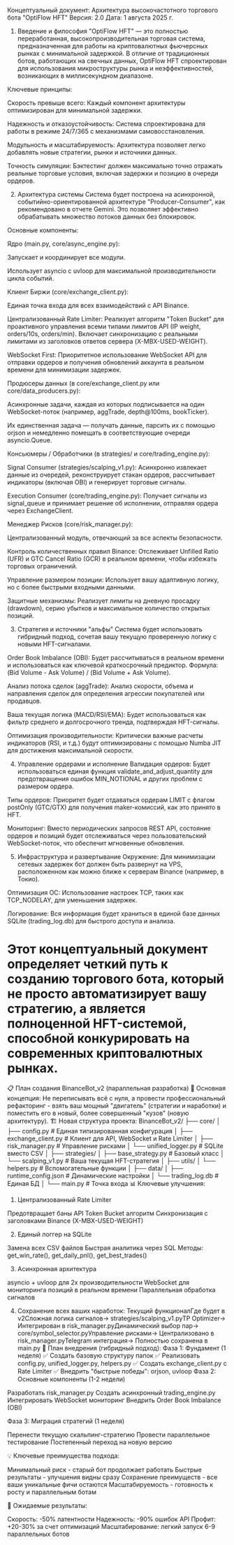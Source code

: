 Концептуальный документ: Архитектура высокочастотного торгового бота "OptiFlow HFT"
Версия: 2.0
Дата: 1 августа 2025 г.

1. Введение и философия
   "OptiFlow HFT" — это полностью переработанная, высокопроизводительная торговая система, предназначенная для работы на криптовалютных фьючерсных рынках с минимальной задержкой. В отличие от традиционных ботов, работающих на свечных данных, OptiFlow HFT спроектирован для использования микроструктуры рынка и неэффективностей, возникающих в миллисекундном диапазоне.

Ключевые принципы:

Скорость превыше всего: Каждый компонент архитектуры оптимизирован для минимальной задержки.

Надежность и отказоустойчивость: Система спроектирована для работы в режиме 24/7/365 с механизмами самовосстановления.

Модульность и масштабируемость: Архитектура позволяет легко добавлять новые стратегии, рынки и источники данных.

Точность симуляции: Бэктестинг должен максимально точно отражать реальные торговые условия, включая задержки и позицию в очереди ордеров.

2. Архитектура системы
   Система будет построена на асинхронной, событийно-ориентированной архитектуре "Producer-Consumer", как рекомендовано в отчете Gemini. Это позволяет эффективно обрабатывать множество потоков данных без блокировок.

Основные компоненты:

Ядро (main.py, core/async_engine.py):

Запускает и координирует все модули.

Использует asyncio с uvloop для максимальной производительности цикла событий.

Клиент Биржи (core/exchange_client.py):

Единая точка входа для всех взаимодействий с API Binance.

Централизованный Rate Limiter: Реализует алгоритм "Token Bucket" для проактивного управления всеми типами лимитов API (IP weight, orders/10s, orders/min). Включает синхронизацию с реальными лимитами из заголовков ответов сервера (X-MBX-USED-WEIGHT).

WebSocket First: Приоритетное использование WebSocket API для отправки ордеров и получения обновлений аккаунта в реальном времени для минимизации задержек.

Продюсеры данных (в core/exchange_client.py или core/data_producers.py):

Асинхронные задачи, каждая из которых подписывается на один WebSocket-поток (например, aggTrade, depth@100ms, bookTicker).

Их единственная задача — получать данные, парсить их с помощью orjson и немедленно помещать в соответствующие очереди asyncio.Queue.

Консьюмеры / Обработчики (в strategies/ и core/trading_engine.py):

Signal Consumer (strategies/scalping_v1.py): Асинхронно извлекает данные из очередей, реконструирует стакан ордеров, рассчитывает индикаторы (включая OBI) и генерирует торговые сигналы.

Execution Consumer (core/trading_engine.py): Получает сигналы из signal_queue и принимает решение об исполнении, отправляя ордера через ExchangeClient.

Менеджер Рисков (core/risk_manager.py):

Централизованный модуль, отвечающий за все аспекты безопасности.

Контроль количественных правил Binance: Отслеживает Unfilled Ratio (UFR) и GTC Cancel Ratio (GCR) в реальном времени, чтобы избежать торговых ограничений.

Управление размером позиции: Использует вашу адаптивную логику, но с более быстрыми входными данными.

Защитные механизмы: Реализует лимиты на дневную просадку (drawdown), серию убытков и максимальное количество открытых позиций.

3. Стратегия и источники "альфы"
   Система будет использовать гибридный подход, сочетая вашу текущую проверенную логику с новыми HFT-сигналами.

Order Book Imbalance (OBI): Будет рассчитываться в реальном времени и использоваться как ключевой краткосрочный предиктор. Формула: (Bid Volume - Ask Volume) / (Bid Volume + Ask Volume).

Анализ потока сделок (aggTrade): Анализ скорости, объема и направления сделок для определения агрессии покупателей или продавцов.

Ваша текущая логика (MACD/RSI/EMA): Будет использоваться как фильтр среднего и долгосрочного тренда, подтверждая HFT-сигналы.

Оптимизация производительности: Критически важные расчеты индикаторов (RSI, и т.д.) будут оптимизированы с помощью Numba JIT для достижения максимальной скорости.

4. Управление ордерами и исполнение
   Валидация ордеров: Будет использоваться единая функция validate_and_adjust_quantity для предотвращения ошибок MIN_NOTIONAL и других проблем с размером ордера.

Типы ордеров: Приоритет будет отдаваться ордерам LIMIT с флагом postOnly (GTC/GTX) для получения maker-комиссий, как это принято в HFT.

Мониторинг: Вместо периодических запросов REST API, состояние ордеров и позиций будет отслеживаться через пользовательский WebSocket-поток, что обеспечит мгновенные обновления.

5. Инфраструктура и развертывание
   Окружение: Для минимизации сетевых задержек бот должен быть развернут на VPS, расположенном как можно ближе к серверам Binance (например, в Токио).

Оптимизация ОС: Использование настроек TCP, таких как TCP_NODELAY, для уменьшения задержек.

Логирование: Вся информация будет храниться в единой базе данных SQLite (trading_log.db) для быстрого доступа и анализа.

# Этот концептуальный документ определяет четкий путь к созданию торгового бота, который не просто автоматизирует вашу стратегию, а является полноценной HFT-системой, способной конкурировать на современных криптовалютных рынках.

📋 План создания BinanceBot_v2 (параллельная разработка)
🎯 Основная концепция:
Не переписывать всё с нуля, а провести профессиональный рефакторинг - взять ваш мощный "двигатель" (стратегии и наработки) и поместить его в новый, более совершенный "кузов" (новую архитектуру).
🏗️ Новая структура проекта:
BinanceBot_v2/
├── core/
│ ├── config.py # Единая типизированная конфигурация
│ ├── exchange_client.py # Клиент для API, WebSocket и Rate Limiter
│ ├── risk_manager.py # Управление рисками
│ └── unified_logger.py # SQLite вместо CSV
│
├── strategies/
│ ├── base_strategy.py # Базовый класс
│ └── scalping_v1.py # Ваша текущая HFT-стратегия
│
├── utils/
│ └── helpers.py # Вспомогательные функции
│
├── data/
│ ├── runtime_config.json # Динамические настройки
│ └── trading_log.db # Единая БД
│
└── main.py # Точка входа
📊 Ключевые улучшения:

1. Централизованный Rate Limiter

Предотвращает баны API
Token Bucket алгоритм
Синхронизация с заголовками Binance (X-MBX-USED-WEIGHT)

2. Единый логгер на SQLite

Замена всех CSV файлов
Быстрая аналитика через SQL
Методы: get_win_rate(), get_daily_pnl(), get_best_trades()

3. Асинхронная архитектура

asyncio + uvloop для 2x производительности
WebSocket для мониторинга позиций в реальном времени
Параллельная обработка сигналов

4. Сохранение всех ваших наработок:
   Текущий функционалГде будет в v2Сложная логика сигналов→ strategies/scalping_v1.pyTP Optimizer→ Интегрирован в risk_manager.pyДинамический выбор пар→ core/symbol_selector.pyУправление рисками→ Централизовано в risk_manager.pyTelegram интеграция→ Полностью сохранена в main.py
   🚀 План внедрения (гибридный подход):
   Фаза 1: Фундамент (1 неделя)
   ✅ Создать базовую структуру папок
   ✅ Реализовать config.py, unified_logger.py, helpers.py
   ✅ Создать exchange_client.py с Rate Limiter
   ✅ Внедрить "быстрые победы": orjson, uvloop
   Фаза 2: Основные компоненты (1-2 недели)

Разработать risk_manager.py
Создать асинхронный trading_engine.py
Интегрировать WebSocket мониторинг
Внедрить Order Book Imbalance (OBI)

Фаза 3: Миграция стратегий (1 неделя)

Перенести текущую скальпинг-стратегию
Провести параллельное тестирование
Постепенный переход на новую версию

💡 Ключевые преимущества подхода:

Минимальный риск - старый бот продолжает работать
Быстрые результаты - улучшения видны сразу
Сохранение преимуществ - все ваши уникальные фичи остаются
Масштабируемость - готовность к росту и параллельным ботам

🎯 Ожидаемые результаты:

Скорость: -50% латентности
Надежность: -90% ошибок API
Профит: +20-30% за счет оптимизаций
Масштабирование: легкий запуск 6-9 параллельных ботов
